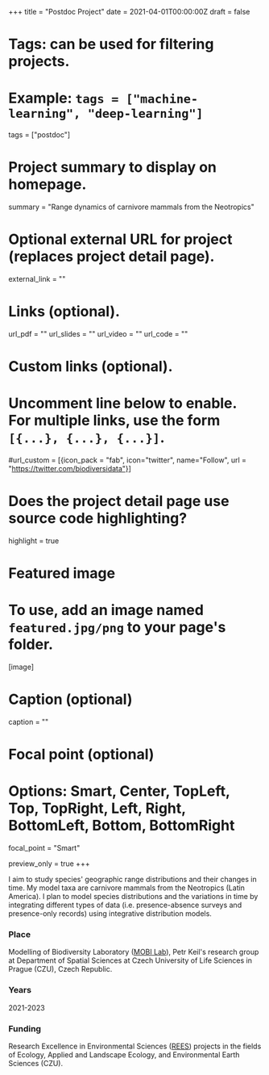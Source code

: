 +++
title = "Postdoc Project"
date = 2021-04-01T00:00:00Z
draft = false

# Tags: can be used for filtering projects.
# Example: `tags = ["machine-learning", "deep-learning"]`
tags = ["postdoc"]

# Project summary to display on homepage.
summary = "Range dynamics of carnivore mammals from the Neotropics"

# Optional external URL for project (replaces project detail page).
external_link = ""

# Links (optional).
url_pdf = ""
url_slides = ""
url_video = ""
url_code = ""

# Custom links (optional).
#   Uncomment line below to enable. For multiple links, use the form `[{...}, {...}, {...}]`.
#url_custom = [{icon_pack = "fab", icon="twitter", name="Follow", url = "https://twitter.com/biodiversidata"}]

# Does the project detail page use source code highlighting?
highlight = true

# Featured image
# To use, add an image named `featured.jpg/png` to your page's folder.
[image]
  # Caption (optional)
  caption = ""

  # Focal point (optional)
  # Options: Smart, Center, TopLeft, Top, TopRight, Left, Right, BottomLeft, Bottom, BottomRight
  focal_point = "Smart"

  preview_only = true
+++

I aim to study species' geographic range distributions and their changes in time. My model taxa are carnivore mammals from the Neotropics (Latin America). I plan to model species distributions and the variations in time by integrating different types of data (i.e. presence-absence surveys and presence-only records) using integrative distribution models.

### Place
Modelling of Biodiversity Laboratory ([MOBI Lab](https://petrkeil.github.io/)), Petr Keil's research group at Department of Spatial Sciences at Czech University of Life Sciences in Prague (CZU), Czech Republic.

### Years
2021-2023

### Funding
Research Excellence in Environmental Sciences ([REES](https://www.fzp.czu.cz/en/r-9676-news/announcement-of-rees.html)) projects in the fields of Ecology, Applied and Landscape Ecology, and Environmental Earth Sciences (CZU).
